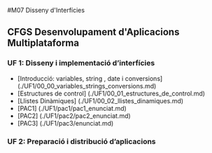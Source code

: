 
#M07 Disseny d'Interfícies
## CFGS Desenvolupament d'Aplicacions Multiplataforma

### UF 1: Disseny i implementació d’interfícies
*  [Introducció: variables, string , date i conversions] (./UF1/00_00_variables_strings_conversions.md)
*  [Estructures de control] (./UF1/00_01_estructures_de_control.md)
*  [Llistes Dinàmiques] (./UF1/00_02_llistes_dinamiques.md)
*  [PAC1] (./UF1/pac1/pac1_enunciat.md)
*  [PAC2] (./UF1/pac2/pac2_enunciat.md)
*  [PAC3] (./UF1/pac3/enunciat.md)

### UF 2: Preparació i distribució d’aplicacions


